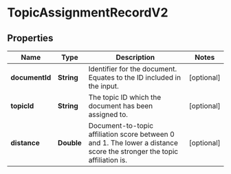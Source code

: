 
# TopicAssignmentRecordV2

## Properties
Name | Type | Description | Notes
------------ | ------------- | ------------- | -------------
**documentId** | **String** | Identifier for the document. Equates to the ID included in the input. |  [optional]
**topicId** | **String** | The topic ID which the document has been assigned to. |  [optional]
**distance** | **Double** | Document-to-topic affiliation score between 0 and 1. The lower a distance score the stronger the topic affiliation is. |  [optional]




